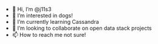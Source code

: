 - 👋 Hi, I’m @j11s3
- 👀 I’m interested in dogs!
- 🌱 I’m currently learning Cassandra
- 💞️ I’m looking to collaborate on open data stack projects
- 📫 How to reach me not sure!

<!---
j11s3/j11s3 is a ✨ special ✨ repository because its `README.md` (this file) appears on your GitHub profile.
You can click the Preview link to take a look at your changes.
--->
